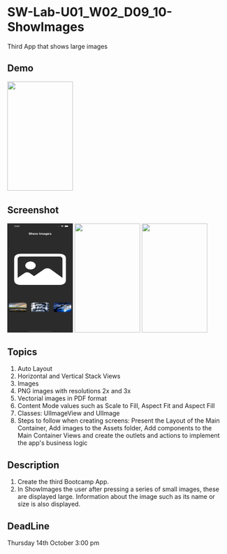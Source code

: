 # SW-Lab-U01_W02_D09_10-ShowImages
Third App that shows large images 


## Demo
<img src="https://github.com/MarzouqAlmukhlif/SW-Lab-U01_W02_D09_10-ShowImages/raw/main/image/4.gif" width="150" height="250" />


## Screenshot
<div>
<img src="https://github.com/MarzouqAlmukhlif/SW-Lab-U01_W02_D09_10-ShowImages/raw/main/image/1.png" width="150" height="250" />
<img src="https://github.com/MarzouqAlmukhlif/SW-Lab-U01_W02_D09_10-ShowImages/raw/main/image/2.png" width="150" height="250" />
<img src="https://github.com/MarzouqAlmukhlif/SW-Lab-U01_W02_D09_10-ShowImages/raw/main/image/3.png" width="150" height="250" />
</div>

## Topics
1. Auto Layout
2. Horizontal and Vertical Stack Views
3. Images 
4. PNG images with resolutions 2x and 3x
5. Vectorial images in PDF format
6. Content Mode values such as Scale to Fill, Aspect Fit and Aspect Fill
7. Classes: UIImageView and UIImage
8. Steps to follow when creating screens: Present the Layout of the Main Container, Add images to the Assets folder, Add components to the Main Container Views and create the outlets and actions to implement the app's business logic

## Description
1. Create the third Bootcamp App. 
2. In ShowImages the user after pressing a series of small images, these are displayed large. Information about the image such as its name or size is also displayed.

## DeadLine 
Thursday 14th October 3:00 pm
